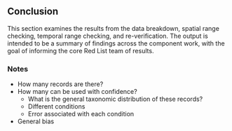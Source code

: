 ## Conclusion
This section examines the results from the data breakdown, spatial range checking, temporal range checking, and re-verification. The output is intended to be a summary of findings across the component work, with the goal of informing the core Red List team of results.

### Notes
- How many records are there?
- How many can be used with confidence?
    - What is the general taxonomic distribution of these records?
    - Different conditions
    - Error associated with each condition
- General bias

